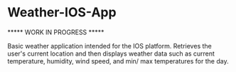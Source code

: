# Weather-IOS-App

***** WORK IN PROGRESS *****

Basic weather application intended for the IOS platform. Retrieves the user's current location and then displays weather data such as current temperature, humidity, wind speed, and min/ max temperatures for the day.
